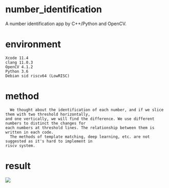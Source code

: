 # number_identification
A number identification app by C++/Python and OpenCV.
# environment
    Xcode 11.4
    clang 11.0.3
    OpenCV 4.1.2
    Python 3.6
    Debian sid riscv64 (LowRISC)
# method
      We thought about the identification of each number, and if we slice them with two threshold horizontally,  
    and one vertically, we will find the difference. We use different numbers to distinct the changes for   
    each numbers at threshold lines. The relationship between them is written in each code.  
      The methods of template matching, deep learning, etc. are not suggested as it's hard to implement in   
    riscv system.
# result
![](https://github.com/Loow-Teech/number_identification/blob/master/results.png)
